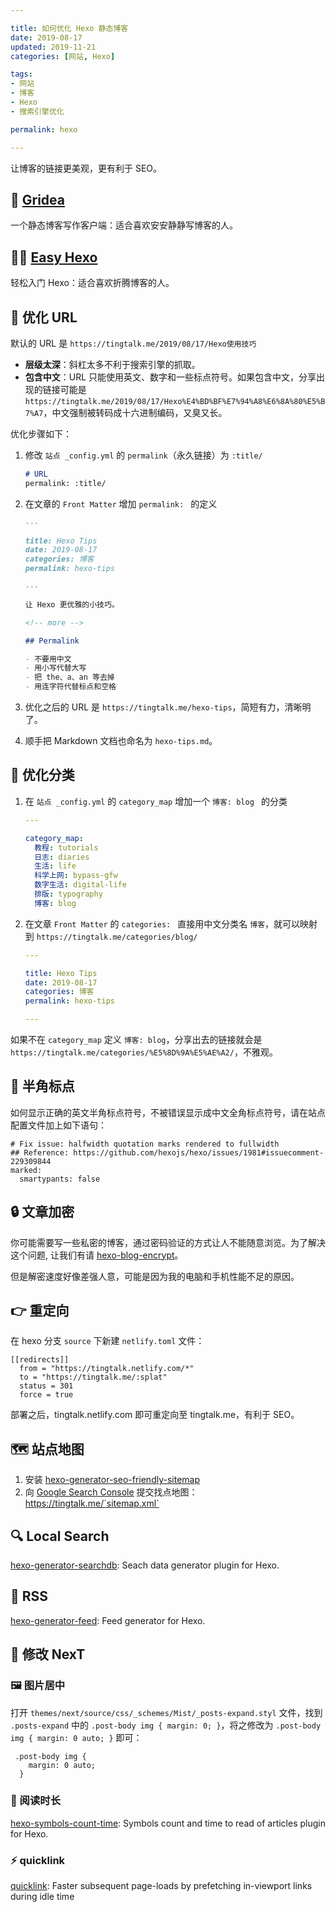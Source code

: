 ```yaml
---

title: 如何优化 Hexo 静态博客  
date: 2019-08-17  
updated: 2019-11-21
categories: [网站, Hexo]

tags: 
- 网站
- 博客
- Hexo
- 搜索引擎优化

permalink: hexo  

---
```


让博客的链接更美观，更有利于 SEO。

<!-- more -->



## 🍊 [Gridea](https://gridea.dev/)

一个静态博客写作客户端：适合喜欢安安静静写博客的人。



## 👨‍💻 [Easy Hexo](https://easyhexo.com/)

轻松入门 Hexo：适合喜欢折腾博客的人。




## 🔧 优化 URL

默认的 URL 是 `https://tingtalk.me/2019/08/17/Hexo使用技巧`

- **层级太深**：斜杠太多不利于搜索引擎的抓取。
- **包含中文**：URL 只能使用英文、数字和一些标点符号。如果包含中文，分享出现的链接可能是 `https://tingtalk.me/2019/08/17/Hexo%E4%BD%BF%E7%94%A8%E6%8A%80%E5%B7%A7`，中文强制被转码成十六进制编码，又臭又长。

优化步骤如下：

1. 修改 `站点 _config.yml` 的 `permalink`（永久链接）为 `:title/`

    ```markdown
    # URL
    permalink: :title/ 
    ```

2. 在文章的 `Front Matter` 增加 `permalink: ` 的定义

    ```markdown
    ---
    
    title: Hexo Tips  
    date: 2019-08-17  
    categories: 博客  
    permalink: hexo-tips   
    
    ---
    
    让 Hexo 更优雅的小技巧。
    
    <!-- more -->
    
    ## Permalink 
    
    - 不要用中文
    - 用小写代替大写
    - 把 the、a、an 等去掉
    - 用连字符代替标点和空格
    
    ```

3. 优化之后的 URL 是 `https://tingtalk.me/hexo-tips`，简短有力，清晰明了。
4. 顺手把 Markdown 文档也命名为 `hexo-tips.md`。



## 🔧 优化分类


1. 在 `站点 _config.yml` 的 `category_map` 增加一个 `博客: blog ` 的分类

    ```yaml
    ---
    
    category_map:
      教程: tutorials
      日志: diaries
      生活: life
      科学上网: bypass-gfw
      数字生活: digital-life
      排版: typography
      博客: blog
    ```
    
2. 在文章 `Front Matter` 的 `categories: ` 直接用中文分类名 `博客`，就可以映射到 `https://tingtalk.me/categories/blog/`

    ```yaml
    ---
    
    title: Hexo Tips  
    date: 2019-08-17  
    categories: 博客  
    permalink: hexo-tips   
    
    ---
    
    ```

如果不在 `category_map` 定义 `博客: blog`，分享出去的链接就会是 `https://tingtalk.me/categories/%E5%8D%9A%E5%AE%A2/`，不雅观。


## 🐞 半角标点

如何显示正确的英文半角标点符号，不被错误显示成中文全角标点符号，请在站点配置文件加上如下语句：

```
# Fix issue: halfwidth quotation marks rendered to fullwidth
## Reference: https://github.com/hexojs/hexo/issues/1981#issuecomment-229309844
marked:
  smartypants: false
```


## 🔒 文章加密

你可能需要写一些私密的博客，通过密码验证的方式让人不能随意浏览。为了解决这个问题, 让我们有请 [hexo-blog-encrypt](https://github.com/MikeCoder/hexo-blog-encrypt/blob/master/ReadMe.zh.md)。

但是解密速度好像差强人意，可能是因为我的电脑和手机性能不足的原因。

## 👉 重定向

在 hexo 分支 `source` 下新建 `netlify.toml` 文件：

```
[[redirects]]
  from = "https://tingtalk.netlify.com/*"
  to = "https://tingtalk.me/:splat"
  status = 301
  force = true
```

部署之后，tingtalk.netlify.com 即可重定向至 tingtalk.me，有利于 SEO。

## 🗺️ 站点地图

1. 安装 [hexo-generator-seo-friendly-sitemap](https://github.com/ludoviclefevre/hexo-generator-seo-friendly-sitemap)
2. 向 [Google Search Console](https://search.google.com/search-console/) 提交找点地图：https://tingtalk.me/`sitemap.xml`


## 🔍 Local Search

[hexo-generator-searchdb](https://github.com/theme-next/hexo-generator-searchdb): Seach data generator plugin for Hexo.


## 📰 RSS

[hexo-generator-feed](https://github.com/hexojs/hexo-generator-feed): Feed generator for Hexo.


## 💚 修改 NexT

### 🖼️ 图片居中

打开 `themes/next/source/css/_schemes/Mist/_posts-expand.styl` 文件，找到 `.posts-expand` 中的 `.post-body img { margin: 0; }`，将之修改为 `.post-body img { margin: 0 auto; }` 即可：

```
 .post-body img {
    margin: 0 auto;
  }

```

### 📖 阅读时长 

[hexo-symbols-count-time](https://github.com/theme-next/hexo-symbols-count-time): Symbols count and time to read of articles plugin for Hexo.


### ⚡️ quicklink

[quicklink](https://github.com/GoogleChromeLabs/quicklink): Faster subsequent page-loads by prefetching in-viewport links during idle time

